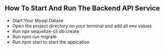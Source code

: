 ## How To Start And Run The Backend API Service
 -  Start Your Mysql Datase
 -  Open the project directory on your terminal and add all env values 
 -  Run npx sequelize-cli db:create
 -  Run npm run migrate
 -  Run npm start to start the appication